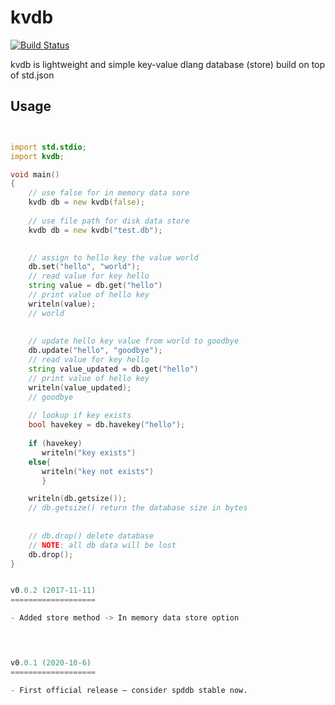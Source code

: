 # kvdb
[![Build Status](https://travis-ci.org/cvsae/kvdb.svg?branch=master)](https://travis-ci.org/cvsae/kvdb)

 kvdb is lightweight and simple key-value dlang database (store) build on top of std.json 

## Usage


``` d


import std.stdio;
import kvdb;

void main()
{  
    // use false for in memory data sore 
    kvdb db = new kvdb(false);
    
    // use file path for disk data store 
    kvdb db = new kvdb("test.db");
    

    // assign to hello key the value world 
    db.set("hello", "world");
    // read value for key hello
    string value = db.get("hello")
    // print value of hello key 
    writeln(value);
    // world
    
    
    // update hello key value from world to goodbye
    db.update("hello", "goodbye");
    // read value for key hello
    string value_updated = db.get("hello")
    // print value of hello key 
    writeln(value_updated);
    // goodbye
    
    // lookup if key exists
    bool havekey = db.havekey("hello");
    
    if (havekey)
       writeln("key exists")
    else{
       writeln("key not exists")
       }

    writeln(db.getsize());
    // db.getsize() return the database size in bytes
    
    
    // db.drop() delete database 
    // NOTE: all db data will be lost
    db.drop();
}


v0.0.2 (2017-11-11)
===================

- Added store method -> In memory data store option



    
v0.0.1 (2020-10-6)
===================

- First official release – consider spddb stable now.
